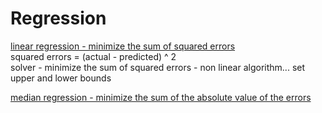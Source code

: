 # Regression

<ins>linear regression - minimize the sum of squared errors</ins><br>
squared errors = (actual - predicted) ^ 2<br>
solver - minimize the sum of squared errors - non linear algorithm... set upper and lower bounds<br>

<ins>median regression - minimize the sum of the absolute value of the errors</ins></br>



